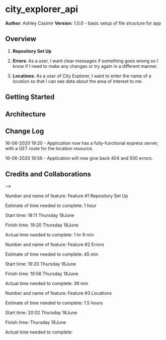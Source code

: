 # city_explorer_api

**Author**: Ashley Casimir
**Version**: 1.0.0 - basic setup of file structure for app

## Overview
<!-- Provide a high level overview of what this application is and why you are building it, beyond the fact that it's an assignment for this class. (i.e. What's your problem domain?) -->

1. **Repository Set Up**

2. **Errors**: As a user, I want clear messages if something goes wrong so I know if I need to make any changes or try again in a different manner.

3. **Locations**: As a user of City Explorer, I want to enter the name of a location so that I can see data about the area of interest to me.

## Getting Started
<!-- What are the steps that a user must take in order to build this app on their own machine and get it running? -->

## Architecture
<!-- Provide a detailed description of the application design. What technologies (languages, libraries, etc) you're using, and any other relevant design information. -->

## Change Log
<!-- <!-- Use this area to document the iterative changes made to your application as each feature is successfully implemented. Use time stamps. Here's an examples: -->

16-06-2020 19:20 - Application now has a fully-functional express server, with a GET route for the location resource.

16-06-2020 19:56 - Application will now give back 404 and 500 errors.

## Credits and Collaborations
<!-- Give credit (and a link) to other people or resources that helped you build this application. -->
-->



Number and name of feature: Feature #1 Repository Set Up

Estimate of time needed to complete: 1 hour

Start time: 18:11 Thursday 18June

Finish time: 19:20 Thursday 18June

Actual time needed to complete: 1 hr 9 min



Number and name of feature: Feature #2 Errors

Estimate of time needed to complete: 45 min

Start time: 19:20 Thursday 18June

Finish time: 19:56 Thursday 18June

Actual time needed to complete: 36 min


Number and name of feature: Feature #3 Locations

Estimate of time needed to complete: 1.5 hours

Start time: 20:02 Thursday 18June

Finish time:  Thursday 18June

Actual time needed to complete: 